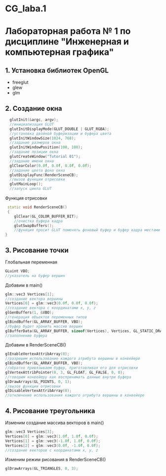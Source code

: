 # CG_laba.1
# Лабораторная работа № 1 по дисциплине "Инженерная и компьютерная графика"
## 1. Установка библиотек OpenGL
+ freeglut
+ glew
+ glm
## 2. Создание окна
```C++
  glutInit(&argc, argv);
  //инициализация GLUT
  glutInitDisplayMode(GLUT_DOUBLE | GLUT_RGBA);
  //установка двойной буферизации и буфера цвета
  glutInitWindowSize(1024, 768);
  //задание размеров окна
  glutInitWindowPosition(100, 100);
  //задание позиции окна
  glutCreateWindow("Tutorial 01"); 
  //задание имени окна
  glClearColor(0.0f, 0.0f, 0.0f, 0.0f);
  //задание цвета фона окна
  glutDisplayFunc(RenderSceneCB);
  //вызов функции отрисовки
  glutMainLoop(); 
  //запуск цикла GLUT
```
Функция отрисовки
```C++
 static void RenderSceneCB()
 {
    glClear(GL_COLOR_BUFFER_BIT);
    //очистка буфера кадра
    glutSwapBuffers();
    //функция просит GLUT поменять фоновый буфер и буфер кадра местами
}
```
## 3. Рисование точки
Глобальная переменная
```C++
GLuint VBO;
//указатель на буфер вершин
```
Добавим в main()
```C++
glm::vec3 Vertices[1];
//создание вектора вершины
Vertices[0] = glm::vec3(0.0f, 0.0f, 0.0f);
//создание вектора с координатами x, y, z 
glGenBuffers(1, &VBO);
//генерация объектов переменных типов
glBindBuffer(GL_ARRAY_BUFFER, VBO);
//буфер будет хранить массив вершин
glBufferData(GL_ARRAY_BUFFER, sizeof(Vertices), Vertices, GL_STATIC_DRAW);
//заполнение буфера
```
Добавим в RenderSceneCB()
```C++
glEnableVertexAttribArray(0);
//разрешим использование каждого атрибута вершины в конвейере
glBindBuffer(GL_ARRAY_BUFFER, VBO);
//обратно привязываем буфер, приготавливая его для отрисовки
glVertexAttribPointer(0, 3, GL_FLOAT, GL_FALSE, 0, 0);
//говорим конвейеру как воспринимать данные внутри буфера
glDrawArrays(GL_POINTS, 0, 1);
//вызов функции отрисовки
glDisableVertexAttribArray(0);
//отключение использования каждого атрибута вершины в конвейере
```
## 4. Рисование треугольника
Изменим создание массива векторов в main()
```C++
glm::vec3 Vertices[3];
Vertices[0] = glm::vec3(1.0f, 1.0f, 0.0f);
Vertices[1] = glm::vec3(-1.0f, 1.0f, 0.0f);
Vertices[2] = glm::vec3(0.0f, -1.0f, 0.0f);
//создание векторов с координатами x, y, z
```
Изменим режим рисования в RenderSceneCB()
```C++
glDrawArrays(GL_TRIANGLES, 0, 3);
```
